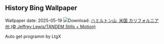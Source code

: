 ## History Bing Wallpaper
Wallpaper date: 2025-05-19
![](https://www.bing.com/th?id=OHR.MountHamilton_JA-JP7427709229_UHD.jpg&w=1000)Download: [ハミルトン山, 米国 カリフォルニア州 (© Jeffrey Lewis/TANDEM Stills + Motion)](https://www.bing.com/th?id=OHR.MountHamilton_JA-JP7427709229_UHD.jpg)

Auto get programm by LtgX
